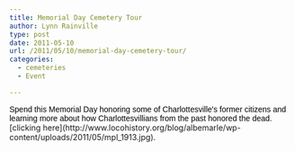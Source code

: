 ```yaml
---
title: Memorial Day Cemetery Tour
author: Lynn Rainville
type: post
date: 2011-05-10
url: /2011/05/10/memorial-day-cemetery-tour/
categories:
  - cemeteries
  - Event

---
```

<!--[endif]-->

<!--StartFragment-->

<p class="MsoNormal">
  <span class="description"><span style="font-family: Arial; color: black;">Spend this Memorial Day honoring some of Charlottesville's former citizens and learning more about how Charlottesvillians from the past honored the dead. </span></span>[clicking here](http://www.locohistory.org/blog/albemarle/wp-content/uploads/2011/05/mpl_1913.jpg).</span></span>
</p>

<!--EndFragment-->

<span class="vevent"><span class="description"></span></span><span class="vevent"><span class="description"></span></span>

